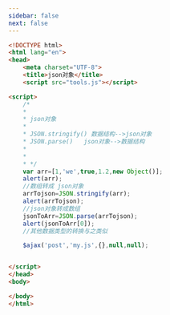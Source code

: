 ```yaml
---
sidebar: false
next: false
---
```

<BlogInfo/>






```html
<!DOCTYPE html>
<html lang="en">
<head>
    <meta charset="UTF-8">
    <title>json对象</title>
    <script src="tools.js"></script>

<script>
    /*
    *
    * json对象
    *
    * JSON.stringify() 数据结构-->json对象
    * JSON.parse()   json对象-->数据结构
    *
    *
    * */
    var arr=[1,'we',true,1.2,new Object()];
    alert(arr);
    //数组转成 json对象
    arrTojson=JSON.stringify(arr);
    alert(arrTojson);
    //json对象转成数组
    jsonToArr=JSON.parse(arrTojson);
    alert(jsonToArr[0]);
    //其他数据类型的转换与之类似

    $ajax('post','my.js',{},null,null);


</script>
</head>
<body>

</body>
</html>
```






<ActionBox />
        
<style>#top-box {margin-top:0.5rem!important;}</style>